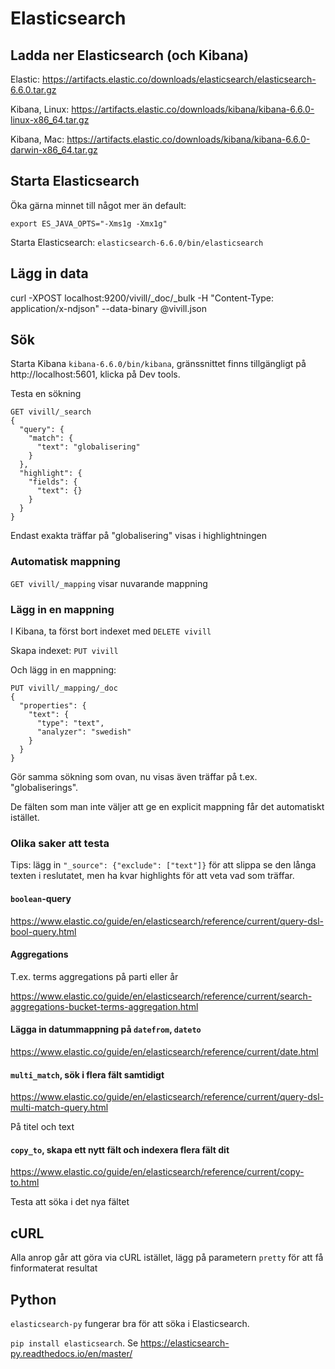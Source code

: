 # Elasticsearch

## Ladda ner Elasticsearch (och Kibana)

Elastic: https://artifacts.elastic.co/downloads/elasticsearch/elasticsearch-6.6.0.tar.gz

Kibana, Linux: https://artifacts.elastic.co/downloads/kibana/kibana-6.6.0-linux-x86_64.tar.gz

Kibana, Mac: https://artifacts.elastic.co/downloads/kibana/kibana-6.6.0-darwin-x86_64.tar.gz

## Starta Elasticsearch

Öka gärna minnet till något mer än default:

`export ES_JAVA_OPTS="-Xms1g -Xmx1g"`

Starta Elasticsearch: `elasticsearch-6.6.0/bin/elasticsearch`

## Lägg in data

curl -XPOST localhost:9200/vivill/_doc/_bulk -H "Content-Type: application/x-ndjson" --data-binary @vivill.json

## Sök

Starta Kibana `kibana-6.6.0/bin/kibana`, gränssnittet finns tillgängligt på http://localhost:5601, klicka på Dev tools.

Testa en sökning

```
GET vivill/_search
{
  "query": {
    "match": {
      "text": "globalisering"
    }
  },
  "highlight": {
    "fields": {
      "text": {}
    }
  }
}
```

Endast exakta träffar på "globalisering" visas i highlightningen

### Automatisk mappning

`GET vivill/_mapping` visar nuvarande mappning

### Lägg in en mappning

I Kibana, ta först bort indexet med `DELETE vivill`

Skapa indexet: `PUT vivill`

Och lägg in en mappning:
```
PUT vivill/_mapping/_doc 
{
  "properties": {
    "text": {
      "type": "text",
      "analyzer": "swedish"
    }
  }
}
```

Gör samma sökning som ovan, nu visas även träffar på t.ex. "globaliserings".

De fälten som man inte väljer att ge en explicit mappning får det automatiskt istället.

### Olika saker att testa

Tips: lägg in `"_source": {"exclude": ["text"]}` för att slippa se den långa texten i reslutatet, men ha kvar highlights
för att veta vad som träffar.

#### `boolean`-query

https://www.elastic.co/guide/en/elasticsearch/reference/current/query-dsl-bool-query.html

#### Aggregations

T.ex. terms aggregations på parti eller år

https://www.elastic.co/guide/en/elasticsearch/reference/current/search-aggregations-bucket-terms-aggregation.html

#### Lägga in datummappning på `datefrom`, `dateto`

https://www.elastic.co/guide/en/elasticsearch/reference/current/date.html

#### `multi_match`, sök i flera fält samtidigt

https://www.elastic.co/guide/en/elasticsearch/reference/current/query-dsl-multi-match-query.html

På titel och text

#### `copy_to`, skapa ett nytt fält och indexera flera fält dit

https://www.elastic.co/guide/en/elasticsearch/reference/current/copy-to.html

Testa att söka i det nya fältet

## cURL

Alla anrop går att göra via cURL istället, lägg på parametern `pretty` för att få finformaterat resultat

## Python

`elasticsearch-py` fungerar bra för att söka i Elasticsearch.

`pip install elasticsearch`. Se https://elasticsearch-py.readthedocs.io/en/master/








